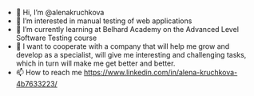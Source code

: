 - 👋 Hi, I’m @alenakruchkova
- 👀 I’m interested in manual testing of web applications
- 🌱 I’m currently learning at Belhard Academy on the Advanced Level Software Testing course
- 💞️ I want to cooperate with a company that will help me grow and develop as a specialist, will give me interesting and challenging tasks, which in turn will make me get better and better.
- 📫 How to reach me https://www.linkedin.com/in/alena-kruchkova-4b7633223/

<!---
alenakruchkova1/alenakruchkova1 is a ✨ special ✨ repository because its `README.md` (this file) appears on your GitHub profile.
You can click the Preview link to take a look at your changes.
--->
